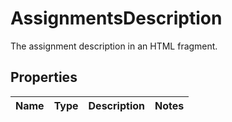 

# AssignmentsDescription

The assignment description in an HTML fragment.

## Properties

| Name | Type | Description | Notes |
|------------ | ------------- | ------------- | -------------|



